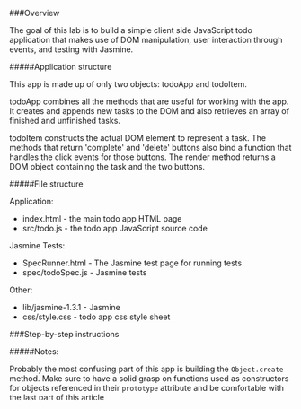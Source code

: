 ###Overview

The goal of this lab is to build a simple client side JavaScript todo application that makes use of DOM manipulation, user interaction through events, and testing with Jasmine.

#####Application structure

This app is made up of only two objects: todoApp and todoItem.

todoApp combines all the methods that are useful for working with the app.  It creates and appends new tasks to the DOM and also retrieves an array of finished and unfinished tasks.

todoItem constructs the actual DOM element to represent a task.  The methods that return 'complete' and 'delete' buttons also bind a function that handles the click events for those buttons.  The render method returns a DOM object containing the task and the two buttons.

#####File structure

Application:

- index.html - the main todo app HTML page
- src/todo.js - the todo app JavaScript source code

Jasmine Tests:

- SpecRunner.html - The Jasmine test page for running tests
- spec/todoSpec.js - Jasmine tests

Other:

- lib/jasmine-1.3.1 - Jasmine
- css/style.css - todo app css style sheet

###Step-by-step instructions

#####Notes:

Probably the most confusing part of this app is building the `Object.create` method.  Make sure to have a solid grasp on functions used as constructors for objects referenced in their `prototype` attribute and be comfortable with the last part of [this article](http://pivotallabs.com/javascript-constructors-prototypes-and-the-new-keyword/)

#####Step 1:

Build out the starter DOM structure in index.html:

- A container div with id 'container' for the app, containint:
  - A div with an 'unfinished' id for holding new tasks, containing:
    - An input field with the 'new-task-field' id for getting user input
    - A button with an 'add-item' id for submitting a new task
    - An ordered list with a 'todo-items' id for holding new tasks
  - A div with a 'finished' id for completed tasks, containing:
    - An unordered list with a 'completed-items' id for holding completed tasks

#####Step 2:

Build out the starting structure of the javascript app in src/todo.js:

- An empty todoApp object
- An empty todoItem object
- (TDD) Write a test for object duplication
- Define the Object.clone() method for duplicating todoItem

#####Step 3:

Implement the basic add item functionality:

CHECK- Use the window.onload event to pick out an 'add-item' button
CHECK- Add an onclick event handler that will call a todoApp createTask method and input from the 'new-task-field' field as an argument
CHECK- Implement the todoApp createTask method to:
  CHECK- create a new instance of a todoItem object
  CHECK- Use the new task objects setTaskText method to set the task text from the argument
  CHECK- call the todoApp appendTask method passing the new task object as an argument
CHECK- Implement the todoApp appendTask method to:
  CHECK- check that the new task name isn't blank
  CHECK- call the new task render method that returns a DOM object and append it to the 'todo-items'
CHECK- Implement the necessary todoItem methods:
  CHECK- setTaskText method to set the taskName attribute
  CHECK- render method to return an 'li' element with a div for holding the task text

#####Step 4:

Implement the complete button

- (TDD) Write a test to make sure that the todoApp completedButton method returns a button
- Make a todoItem completedButton method that will return a button DOM object:
  - create the button
  - set the onclick function to do some DOM manipulation:
    - (remember to save a reference to the todoItem 'this' in the function's scope by storing it in a variable)
    - remove the task from 'todo-items' and append it to 'completed-items'

#####Step 5:

Implement the delete button

- (TDD) Write a test to make sure that the todoApp deleteButton method returns a button
- Make a todoItem deleteButton method that will return a button DOM object:
  - create the button
  - set the onclick function to do some DOM manipulation:
    - (remember to save a reference to the todoItem 'this' in the function's scope by storing it in a variable)
    - remove the task from the DOM

#####Step 6 (Optional):

You may want to refactor some code, add helper methods to clean up the repeated parts or abstract out some parts, and add styling by adding css classes.

#####Step 7 (Optional):

Add a 'created on:' and 'completed on:' section to the tasks to keep track of the date when the tasks were created and completed.